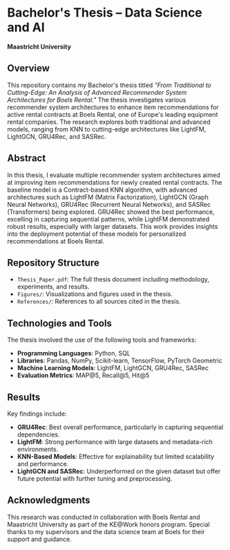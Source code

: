 # Bachelor's Thesis – Data Science and AI  
**Maastricht University**

## Overview

This repository contains my Bachelor's thesis titled *"From Traditional to Cutting-Edge: An Analysis of Advanced Recommender System Architectures for Boels Rental."* The thesis investigates various recommender system architectures to enhance item recommendations for active rental contracts at Boels Rental, one of Europe's leading equipment rental companies. The research explores both traditional and advanced models, ranging from KNN to cutting-edge architectures like LightFM, LightGCN, GRU4Rec, and SASRec.

## Abstract

In this thesis, I evaluate multiple recommender system architectures aimed at improving item recommendations for newly created rental contracts. The baseline model is a Contract-based KNN algorithm, with advanced architectures such as LightFM (Matrix Factorization), LightGCN (Graph Neural Networks), GRU4Rec (Recurrent Neural Networks), and SASRec (Transformers) being explored. GRU4Rec showed the best performance, excelling in capturing sequential patterns, while LightFM demonstrated robust results, especially with larger datasets. This work provides insights into the deployment potential of these models for personalized recommendations at Boels Rental.

## Repository Structure

- `Thesis_Paper.pdf`: The full thesis document including methodology, experiments, and results.
- `Figures/`: Visualizations and figures used in the thesis.
- `References/`: References to all sources cited in the thesis.

## Technologies and Tools

The thesis involved the use of the following tools and frameworks:
- **Programming Languages**: Python, SQL
- **Libraries**: Pandas, NumPy, Scikit-learn, TensorFlow, PyTorch Geometric
- **Machine Learning Models**: LightFM, LightGCN, GRU4Rec, SASRec
- **Evaluation Metrics**: MAP@5, Recall@5, Hit@5

## Results

Key findings include:
- **GRU4Rec**: Best overall performance, particularly in capturing sequential dependencies.
- **LightFM**: Strong performance with large datasets and metadata-rich environments.
- **KNN-Based Models**: Effective for explainability but limited scalability and performance.
- **LightGCN and SASRec**: Underperformed on the given dataset but offer future potential with further tuning and preprocessing.

## Acknowledgments

This research was conducted in collaboration with Boels Rental and Maastricht University as part of the KE@Work honors program. Special thanks to my supervisors and the data science team at Boels for their support and guidance.
